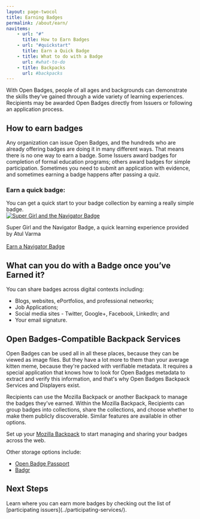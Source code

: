 ```yaml
---
layout: page-twocol
title: Earning Badges
permalink: /about/earn/
navitems:
    - url: "#"
      title: How to Earn Badges
    - url: "#quickstart"
      title: Earn a Quick Badge
    - title: What to do with a Badge
      url: #what-to-do
    - title: Backpacks
      url: #backpacks
---
```

With Open Badges, people of all ages and backgrounds can demonstrate the skills they’ve gained through a wide variety of learning experiences. Recipients may be awarded Open Badges directly from Issuers or following an application process. 

<h2 class="title title-content">How to earn badges</h2>
Any organization can issue Open Badges, and the hundreds who are already offering badges are doing it in many different ways. That means there is no one way to earn a badge. Some Issuers award badges for completion of formal education programs; others award badges for simple participation. Sometimes you need to submit an application with evidence, and sometimes earning a badge happens after passing a quiz. 

<h3 id="quickstart" class="title title-secondary">Earn a quick badge:</h3>
You can get a quick start to your badge collection by earning a really simple badge.
<div class="contentblock-x-imagecontainer">
  <a href="http://toolness.github.io/hackasaurus-parable/navigator-badge"><img src="{{ site.baseurl}}/images/navigator-badge-supergirl.png" alt="Super Girl and the Navigator Badge" /></a>
  <p class="contentblock-x-imagecaption">Super Girl and the Navigator Badge, a quick learning experience provided by Atul Varma <br /><br /><a href="http://toolness.github.io/hackasaurus-parable/navigator-badge" class="button">Earn a Navigator Badge</a></p>
</div>

<h2 class="title title-content" id="what-to-do">What can you do with a Badge once you’ve Earned it?</h2>

You can share badges across digital contexts including:

* Blogs, websites, ePortfolios, and professional networks;
* Job Applications;
* Social media sites - Twitter, Google+, Facebook, LinkedIn; and 
* Your email signature. 

<h2 class="title title-content" id="backpacks">Open Badges-Compatible Backpack Services</h2>

Open Badges can be used all in all these places, because they can be viewed as image files. But they have a lot more to them than your average kitten meme, because they're packed with verifiable metadata. It requires a special application that knows how to look for Open Badges metadata to extract and verify this information, and that's why Open Badges Backpack Services and Displayers exist.

Recipients can use the Mozilla Backpack or another Backpack to manage the badges they’ve earned. Within the Mozilla Backpack, Recipients can group badges into collections, share the collections, and choose whether to make them publicly discoverable. Similar features are available in other options.

Set up your [Mozilla Backpack](http://backpack.openbadges.org/) to start managing and sharing your badges across the web.

Other storage options include:

* [Open Badge Passport](https://openbadgepassport.com/)
* [Badgr](http://info.badgr.io/)

<h2 class="title title-content" id="what-to-do">Next Steps</h2>
Learn where you can earn more badges by checking out the list of [participating issuers](../participating-services/).